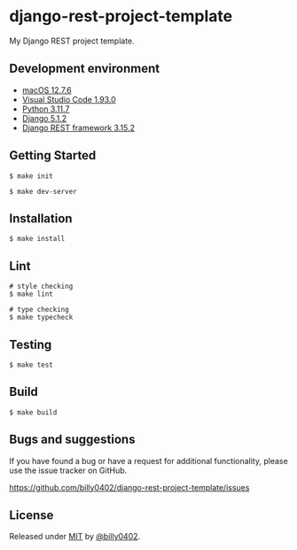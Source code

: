 # django-rest-project-template

My Django REST project template.

## Development environment

-   [macOS 12.7.6](https://www.apple.com/tw/macos/monterey/)
-   [Visual Studio Code 1.93.0](https://code.visualstudio.com/)
-   [Python 3.11.7](https://www.python.org/)
-   [Django 5.1.2](https://www.djangoproject.com/)
-   [Django REST framework 3.15.2](https://www.django-rest-framework.org/)

## Getting Started

```shell
$ make init

$ make dev-server
```

## Installation

```shell
$ make install
```

## Lint

```shell
# style checking
$ make lint

# type checking
$ make typecheck
```

## Testing

```shell
$ make test
```

## Build

```shell
$ make build
```

## Bugs and suggestions

If you have found a bug or have a request for additional functionality, please use the issue tracker on GitHub.

https://github.com/billy0402/django-rest-project-template/issues

## License

Released under [MIT](/LICENSE) by [@billy0402](https://github.com/billy0402).
